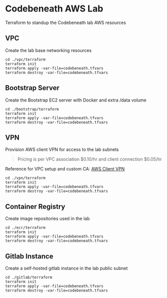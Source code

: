 # Codebeneath AWS Lab

Terraform to standup the Codebeneath lab AWS resources

## VPC
Create the lab base networking resources
```
cd ./vpc/terraform
terraform init
terraform apply -var-file=codebeneath.tfvars
terraform destroy -var-file=codebeneath.tfvars
```

## Bootstrap Server
Create the Bootstrap EC2 server with Docker and extra /data volume
```
cd ./bootstrap/terraform
terraform init
terraform apply -var-file=codebeneath.tfvars
terraform destroy -var-file=codebeneath.tfvars
```

## VPN
Provision AWS client VPN for access to the lab subnets

> Pricing is per VPC association $0.10/hr and client connection $0.05/hr

Reference for VPC setup and custom CA: [AWS Client VPN](https://medium.com/@rishi_abhishek/aws-vpn-client-endpoint-connection-4a09799fdd89)

```
cd ./vpn/terraform
terraform init
terraform apply -var-file=codebeneath.tfvars
terraform destroy -var-file=codebeneath.tfvars
```

## Container Registry
Create image repositories used in the lab

```
cd ./ecr/terraform
terraform init
terraform apply -var-file=codebeneath.tfvars
terraform destroy -var-file=codebeneath.tfvars
```

## Gitlab Instance
Create a self-hosted gitlab instance in the lab public subnet
```
cd ./gitlab/terraform
terraform init
terraform apply -var-file=codebeneath.tfvars
terraform destroy -var-file=codebeneath.tfvars
```
